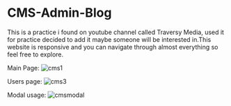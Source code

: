 # CMS-Admin-Blog

This is a practice i found on youtube channel called Traversy Media, used it for practice decided to add it maybe someone will be interested in.This website is responsive and you can navigate through almost everything so feel free to explore.

Main Page:
![cms1](https://user-images.githubusercontent.com/31435456/33884851-abee4462-df41-11e7-8172-c83c7ae0a335.png)

Users page:
![cms3](https://user-images.githubusercontent.com/31435456/33884954-fcedc7a2-df41-11e7-96f0-424d9c07fd86.png)

Modal usage:
![cmsmodal](https://user-images.githubusercontent.com/31435456/33884969-0b732d44-df42-11e7-95be-5d7486c2fc3d.png)


